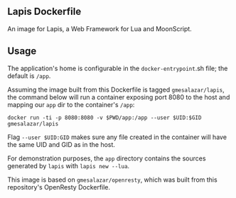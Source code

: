 ## Lapis Dockerfile

An image for Lapis, a Web Framework for Lua and MoonScript.

## Usage

The application's home is configurable in the `docker-entrypoint`.sh
file; the default is `/app`.

Assuming the image built from this Dockerfile is tagged
`gmesalazar/lapis`, the command below will run a container exposing
port 8080 to the host and mapping our `app` dir to the container's
`/app`:

```
docker run -ti -p 8080:8080 -v $PWD/app:/app --user $UID:$GID gmesalazar/lapis
```

Flag `--user $UID:GID` makes sure any file created in the container
will have the same UID and GID as in the host.

For demonstration purposes, the `app` directory contains the sources
generated by `lapis` with `lapis new --lua`.

This image is based on `gmesalazar/openresty`, which was built from
this repository's OpenResty Dockerfile.
